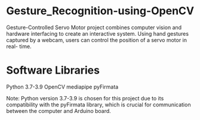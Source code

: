 # Gesture_Recognition-using-OpenCV
Gesture-Controlled Servo Motor project combines computer vision and hardware interfacing to create an interactive system. Using hand gestures  captured by a webcam, users can control the position of a servo motor in real- time.


# Software Libraries
Python 3.7-3.9
OpenCV
mediapipe
pyFirmata

Note: Python version 3.7-3.9 is chosen for this project due to its compatibility with the pyFirmata library, which is crucial for communication between the computer and Arduino board.
